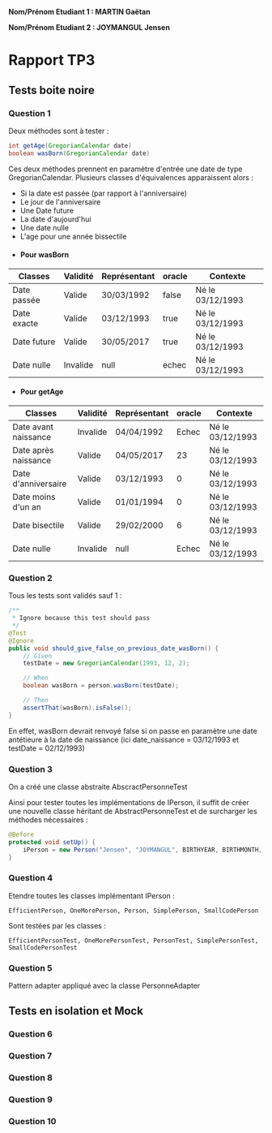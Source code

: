 **Nom/Prénom Etudiant 1 : MARTIN Gaëtan**

**Nom/Prénom Etudiant 2 : JOYMANGUL Jensen**

# Rapport TP3

## Tests boite noire

### Question 1

Deux méthodes sont à tester : 

```java
int getAge(GregorianCalendar date)
boolean wasBorn(GregorianCalendar date)
```

Ces deux méthodes prennent en paramètre d'entrée une date de type GregorianCalendar. 
Plusieurs classes d'équivalences apparaissent alors : 
- Si la date est passée (par rapport à l'anniversaire)
- Le jour de l'anniversaire
- Une Date future
- La date d'aujourd'hui
- Une date nulle
- L'age pour une année bissectile

+ #### Pour wasBorn

| Classes     | Validité | Représentant | oracle | Contexte         |
|-------------|----------|--------------|--------|------------------|
| Date passée | Valide   | 30/03/1992   | false  | Né le 03/12/1993 |
| Date exacte | Valide   | 03/12/1993   | true   | Né le 03/12/1993 |
| Date future | Valide   | 30/05/2017   | true   | Né le 03/12/1993 |
| Date nulle  | Invalide | null         | echec  | Né le 03/12/1993 |

+ #### Pour getAge

| Classes              | Validité | Représentant | oracle | Contexte         |
|----------------------|----------|--------------|--------|------------------|
| Date avant naissance | Invalide | 04/04/1992   | Echec  | Né le 03/12/1993 |
| Date après naissance | Valide   | 04/05/2017   | 23     | Né le 03/12/1993 |
| Date d'anniversaire  | Valide   | 03/12/1993   | 0      | Né le 03/12/1993 |
| Date moins d'un an   | Valide   | 01/01/1994   | 0      | Né le 03/12/1993 |
| Date bisectile       | Valide   | 29/02/2000   | 6      | Né le 03/12/1993 |
| Date nulle           | Invalide | null         | Echec  | Né le 03/12/1993 |


### Question 2

Tous les tests sont validés sauf 1 : 

```java
/**
 * Ignore because this test should pass
 */
@Test
@Ignore
public void should_give_false_on_previous_date_wasBorn() {
    // Given
    testDate = new GregorianCalendar(1993, 12, 2);

    // When
    boolean wasBorn = person.wasBorn(testDate);

    // Then
    assertThat(wasBorn).isFalse();
}
```

En effet, wasBorn devrait renvoyé false si on passe en paramètre une date antétieure à la date de naissance
(ici date_naissance = 03/12/1993 et testDate = 02/12/1993)

### Question 3

On a créé une classe abstraite AbscractPersonneTest

Ainsi pour tester toutes les implémentations de IPerson, il suffit de créer une 
nouvelle classe héritant de AbstractPersonneTest et de surcharger les méthodes nécessaires :

```java
@Before
protected void setUp() {
    iPerson = new Person("Jensen", "JOYMANGUL", BIRTHYEAR, BIRTHMONTH, BIRTHDAY);
}
```

### Question 4

Etendre toutes les classes implémentant IPerson : 

    EfficientPerson, OneMorePerson, Person, SimplePerson, SmallCodePerson
    
Sont testées par les classes : 
    
    EfficientPersonTest, OneMorePersonTest, PersonTest, SimplePersonTest, SmallCodePersonTest
    
### Question 5

Pattern adapter appliqué avec la classe PersonneAdapter

## Tests en isolation et Mock

### Question 6

### Question 7

### Question 8

### Question 9

### Question 10
